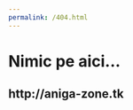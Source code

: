 ```yaml
---
permalink: /404.html
---
```


<html>
	<head>
		<title>404 | Aniga</title>
	</head>
	<body>
		<h1>Nimic pe aici...</h1>
		<h2>http://aniga-zone.tk</h2>
	</body>
</html>
